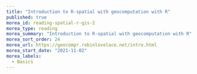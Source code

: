 ```yaml
---
title: "Introduction to R-spatial with geocomputation with R"
published: true
morea_id: reading-spatial-r-gis-2
morea_type: reading
morea_summary: "Introduction to R-spatial with geocomputation with R"
morea_sort_order: 24
morea_url: https://geocompr.robinlovelace.net/intro.html
morea_start_date: "2021-11-02"
morea_labels:
  - Basics
---
```





